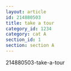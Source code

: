 ```yaml
---
layout: article
id: 214880503
title: take a tour
category_id: 1234
category: cat A
section_id: 1
section: section A
---
```


214880503-take-a-tour
